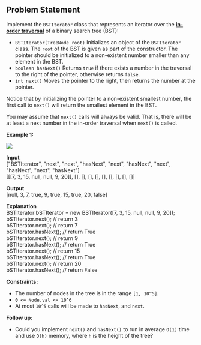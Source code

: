 ## Problem Statement

Implement the  `BSTIterator`  class that represents an iterator over the **[in-order traversal](https://en.wikipedia.org/wiki/Tree_traversal#In-order_(LNR))** of a binary search tree (BST):

-   `BSTIterator(TreeNode root)` Initializes an object of the `BSTIterator` class. The `root` of the BST is given as part of the constructor. The pointer should be initialized to a non-existent number smaller than any element in the BST.
-   `boolean hasNext()` Returns `true` if there exists a number in the traversal to the right of the pointer, otherwise returns `false`.
-   `int next()` Moves the pointer to the right, then returns the number at the pointer.

Notice that by initializing the pointer to a non-existent smallest number, the first call to `next()` will return the smallest element in the BST.

You may assume that `next()` calls will always be valid. That is, there will be at least a next number in the in-order traversal when `next()` is called.

**Example 1:**

![](https://assets.leetcode.com/uploads/2018/12/25/bst-tree.png)

**Input**</br>
["BSTIterator", "next", "next", "hasNext", "next", "hasNext", "next", "hasNext", "next", "hasNext"]</br>
[[[7, 3, 15, null, null, 9, 20]], [], [], [], [], [], [], [], [], []]

**Output**</br>
[null, 3, 7, true, 9, true, 15, true, 20, false]

**Explanation**</br>
BSTIterator bSTIterator = new BSTIterator([7, 3, 15, null, null, 9, 20]);</br>
bSTIterator.next();    // return 3</br>
bSTIterator.next();    // return 7</br>
bSTIterator.hasNext(); // return True</br>
bSTIterator.next();    // return 9</br>
bSTIterator.hasNext(); // return True</br>
bSTIterator.next();    // return 15</br>
bSTIterator.hasNext(); // return True</br>
bSTIterator.next();    // return 20</br>
bSTIterator.hasNext(); // return False

**Constraints:**</br>

-   The number of nodes in the tree is in the range `[1, 10^5]`.
-   `0 <= Node.val <= 10^6`
-   At most `10^5` calls will be made to `hasNext`, and `next`.

**Follow up:**</br>

-   Could you implement `next()` and `hasNext()` to run in average `O(1)` time and use `O(h)` memory, where `h` is the height of the tree?